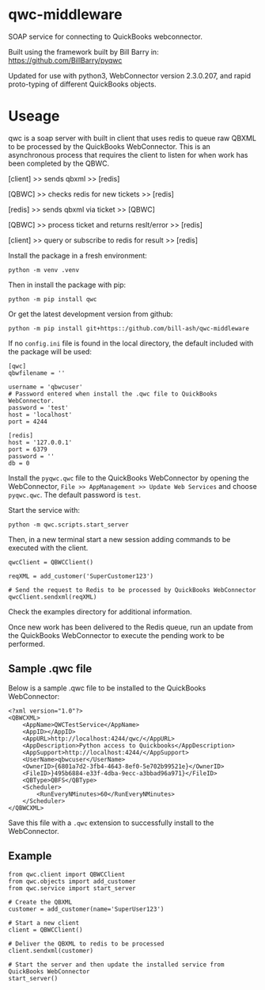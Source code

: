 # qwc-middleware 

SOAP service for connecting to QuickBooks webconnector. 

Built using the framework built by Bill Barry in: https://github.com/BillBarry/pyqwc

Updated for use with python3, WebConnector version 2.3.0.207, and rapid proto-typing of 
different QuickBooks objects. 

# Useage 

qwc is a soap server with built in client that uses redis to queue raw QBXML to be processed
by the QuickBooks WebConnector. This is an asynchronous process that requires the client to listen
for when work has been completed by the QBWC. 

[client] >> sends qbxml >> [redis]

[QBWC] >> checks redis for new tickets >> [redis]

[redis] >> sends qbxml via ticket >> [QBWC]

[QBWC] >> process ticket and returns reslt/error >> [redis]

[client] >> query or subscribe to redis for result >> [redis]

Install the package in a fresh environment: 

```
python -m venv .venv 
```

Then in install the package with pip:

```
python -m pip install qwc
```

Or get the latest development version from github: 

```
python -m pip install git+https::/github.com/bill-ash/qwc-middleware
```

If no `config.ini` file is found in the local directory, the default included with the package will be 
used: 

```
[qwc]
qbwfilename = ''

username = 'qbwcuser'
# Password entered when install the .qwc file to QuickBooks WebConnector.
password = 'test'
host = 'localhost'
port = 4244

[redis]
host = '127.0.0.1'
port = 6379
password = ''
db = 0
```

Install the `pyqwc.qwc` file to the QuickBooks WebConnector by opening the WebConnector, 
`File >> AppManagement >> Update Web Services` and choose `pyqwc.qwc`. The default password is `test`.


Start the service with: 

```
python -m qwc.scripts.start_server
```

Then, in a new terminal start a new session adding commands to be executed with the client. 


```
qwcClient = QBWCClient()

reqXML = add_customer('SuperCustomer123')

# Send the request to Redis to be processed by QuickBooks WebConnector 
qwcClient.sendxml(reqXML)
```

Check the examples directory for additional information. 

Once new work has been delivered to the Redis queue, run an update from the QuickBooks WebConnector 
to execute the pending work to be performed. 

## Sample .qwc file

Below is a sample .qwc file to be installed to the QuickBooks WebConnector: 

```
<?xml version="1.0"?>
<QBWCXML>
    <AppName>QWCTestService</AppName>
    <AppID></AppID>
    <AppURL>http://localhost:4244/qwc/</AppURL>
    <AppDescription>Python access to Quickbooks</AppDescription>
    <AppSupport>http://localhost:4244/</AppSupport>
    <UserName>qbwcuser</UserName>
    <OwnerID>{6801a7d2-3fb4-4643-8ef0-5e702b99521e}</OwnerID>
    <FileID>}495b6884-e33f-4dba-9ecc-a3bbad96a971}</FileID>
    <QBType>QBFS</QBType>
    <Scheduler>
        <RunEveryNMinutes>60</RunEveryNMinutes>
    </Scheduler>
</QBWCXML>
```

Save this file with a `.qwc` extension to successfully install to the WebConnector. 

## Example 

```
from qwc.client import QBWCClient
from qwc.objects import add_customer
from qwc.service import start_server

# Create the QBXML
customer = add_customer(name='SuperUser123')

# Start a new client 
client = QBWCClient()

# Deliver the QBXML to redis to be processed 
client.sendxml(customer)

# Start the server and then update the installed service from QuickBooks WebConnector
start_server()
```